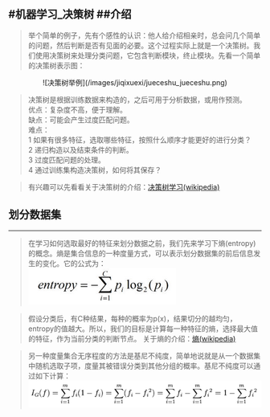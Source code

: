 ﻿#机器学习_决策树
##介绍
--------------------------------
>举个简单的例子，先有个感性的认识：他人给介绍相亲时，总会问几个简单的问题，然后判断是否有见面的必要。这个过程实际上就是一个决策树。我们使用决策树来处理分类问题，它包含判断模块，终止模块。先看一个简单的决策树表示图：

<center>![决策树举例](/images/jiqixuexi/jueceshu_jueceshu.png)</center>

>决策树是根据训练数据来构造的，之后可用于分析数据，或用作预测。<br>
>优点：复杂度不高，便于理解。<br>
>缺点：可能会产生过度匹配问题。<br>
>难点：<br>
>   1 如果有很多特征，选取哪些特征，按照什么顺序才能更好的进行分类？<br>
    2 递归构造以及结束条件的判断。<br>
    3 过度匹配问题的处理。<br>
    4 通过训练集构造决策树，如何将其保存？<br>

>有兴趣可以先看看关于决策树的介绍：[决策树学习(wikipedia)](http://zh.wikipedia.org/wiki/%E5%86%B3%E7%AD%96%E6%A0%91%E5%AD%A6%E4%B9%A0)

## 划分数据集
--------------------------------
>在学习如何选取最好的特征来划分数据之前，我们先来学习下熵(entropy)的概念。熵是集合信息的一种度量方式，可以表示划分数据集的前后信息发生的变化。它的公式为：<br>
>![熵](/images/jiqixuexi/jueceshu_shang.png)

>假设分类后，有C种结果，每种的概率为p(x)，结果切分的越均匀，entropy的值越大。所以，我们的目标是计算每一种特征的熵，选择最大值的特征，作为当前分类的判断节点。
>关于熵的介绍：[熵(wikipedia)](http://zh.wikipedia.org/wiki/%E4%BF%A1%E6%81%AF%E7%86%B5)

>另一种度量集合无序程度的方法是基尼不纯度，简单地说就是从一个数据集中随机选取子项，度量其被错误分类到其他分组的概率。基尼不纯度可以通过如下计算：
>![基尼不纯度](/images/jiqixuexi/jueceshu_jini.PNG)



